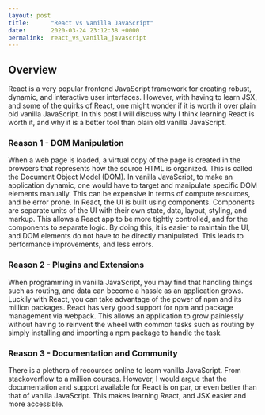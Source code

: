 ```yaml
---
layout: post
title:      "React vs Vanilla JavaScript"
date:       2020-03-24 23:12:38 +0000
permalink:  react_vs_vanilla_javascript
---
```



## Overview
React is a very popular frontend JavaScript framework for creating robust, dynamic, and interactive user interfaces. However, with having to learn JSX, and some of the quirks of React, one might wonder if it is worth it over plain old vanilla JavaScript. In this post I will discuss why I think learning React is worth it, and why it is a better tool than plain old vanilla JavaScript.

### Reason 1 - DOM Manipulation
When a web page is loaded, a virtual copy of the page is created in the browsers that represents how the source HTML is organized. This is called the Document Object Model (DOM). In vanilla JavaScript, to make an application dynamic, one would have to target and manipulate specific DOM elements manually. This can be expensive in terms of compute resources, and be error prone. In React, the UI is built using components. Components are separate units of the UI with their own state, data, layout, styling, and markup. This allows a React app to be more tightly controlled, and for the components to separate logic. By doing this, it is easier to maintain the UI, and DOM elements do not have to be directly manipulated. This leads to performance improvements, and less errors.

### Reason 2 - Plugins and Extensions
When programming in vanilla JavaScript, you may find that handling things such as routing, and data can become a hassle as an application grows. Luckily with React, you can take advantage of the power of npm and its million packages. React has very good support for npm and package management via webpack. This allows an application to grow painlessly without having to reinvent the wheel with common tasks such as routing by simply installing and importing a npm package to handle the task.

### Reason 3 - Documentation and Community
There is a plethora of recourses online to learn vanilla JavaScript. From stackoverflow to a million courses. However, I would argue that the documentation and support available for React is on par, or even better than that of vanilla JavaScript. This makes learning React, and JSX easier and more accessible.
